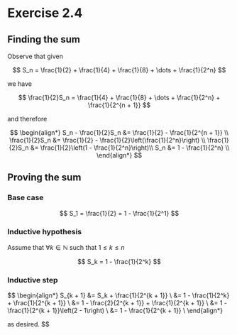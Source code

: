 # Exercise 2.4

## Finding the sum

Observe that given 

$$
S_n = \frac{1}{2} + \frac{1}{4} + \frac{1}{8} + \dots + \frac{1}{2^n}
$$

we have

$$
\frac{1}{2}S_n = \frac{1}{4} + \frac{1}{8} + \dots + \frac{1}{2^n} + \frac{1}{2^{n + 1}} 
$$

and therefore

$$
\begin{align*}
S_n - \frac{1}{2}S_n &= \frac{1}{2} - \frac{1}{2^{n + 1}} \\
\frac{1}{2}S_n &= \frac{1}{2} - \frac{1}{2}\left(\frac{1}{2^n}\right) \\
\frac{1}{2}S_n &= \frac{1}{2}\left(1 - \frac{1}{2^n}\right)\\
S_n &= 1 - \frac{1}{2^n} \\
\end{align*}
$$

## Proving the sum

### Base case

$$
S_1 = \frac{1}{2} = 1 - \frac{1}{2^1}
$$

### Inductive hypothesis

Assume that $\forall k \in \mathbb{N}$ such that $1 \leq k \leq n$

$$
S_k = 1 - \frac{1}{2^k}
$$

### Inductive step

$$
\begin{align*}
S_{k + 1} &= S_k + \frac{1}{2^{k + 1}} \\
&= 1 - \frac{1}{2^k} + \frac{1}{2^{k + 1}} \\
&= 1 - \frac{2}{2^{k + 1}} + \frac{1}{2^{k + 1}} \\
&= 1 - \frac{1}{2^{k + 1}}\left(2 - 1\right) \\
&= 1 - \frac{1}{2^{k + 1}} \\
\end{align*}

as desired.
$$
